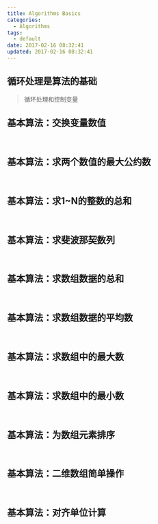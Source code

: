 ```yaml
---
title: Algorithms Basics
categories:
  - Algorithms
tags:
  - default
date: 2017-02-16 08:32:41
updated: 2017-02-16 08:32:41
---
```


## 循环处理是算法的基础

> 循环处理和控制变量

## 基本算法：交换变量数值

```cs

```

```js

```

## 基本算法：求两个数值的最大公约数

```cs

```

```js

```

## 基本算法：求1~N的整数的总和
```cs

```

```js

```

## 基本算法：求斐波那契数列
```cs

```

```js

```

## 基本算法：求数组数据的总和
```cs

```

```js

```

## 基本算法：求数组数据的平均数
```cs

```

```js

```

## 基本算法：求数组中的最大数
```cs

```

```js

```

## 基本算法：求数组中的最小数
```cs

```

```js

```

## 基本算法：为数组元素排序
```cs

```

```js

```

## 基本算法：二维数组简单操作
```cs

```

```js

```

## 基本算法：对齐单位计算
```cs

```

```js

```

## 

